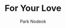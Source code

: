 --- 
slug: "for-your-love"
title: "For Your Love"
publishdate: "2018-12-27"
src: "https://365manga.net/manga/for-your-love"
author: "Park Nodeok"
image: "https://data.365manga.net/images/thumbnails/32655-for-your-love.jpg"
tags: ["Romance","School life","Shounen","Shounen ai"]
chapters: ["Chapter 38 ","Chapter 37 ","Chapter 36 ","Chapter 35 ","Chapter 34 ","Chapter 33 ","Chapter 32 ","Chapter 31 ","Chapter 30 ","Chapter 29 ","Chapter 29.5 ","Chapter 28 ","Chapter 27 ","Chapter 26 ","Chapter 25 ","Chapter 24 ","Chapter 23 ","Chapter 22 ","Chapter 21 ","Chapter 20 ","Chapter 19 ","Chapter 18 ","Chapter 17 ","Chapter 16 ","Chapter 15 ","Chapter 14 ","Chapter 13 ","Chapter 12 ","Chapter 11 ","Chapter 10 ","Chapter 9 ","Chapter 8 ","Chapter 7 ","Chapter 6 ","Chapter 5 ","Chapter 4 ","Chapter 3 ","Chapter 2 ","Chapter 1"]
chapterlinks: ["https://365manga.net/for-your-love/chapter-38.html","https://365manga.net/for-your-love/chapter-37.html","https://365manga.net/for-your-love/chapter-36.html","https://365manga.net/for-your-love/chapter-35.html","https://365manga.net/for-your-love/chapter-34.html","https://365manga.net/for-your-love/chapter-33.html","https://365manga.net/for-your-love/chapter-32.html","https://365manga.net/for-your-love/chapter-31.html","https://365manga.net/for-your-love/chapter-30.html","https://365manga.net/for-your-love/chapter-29.html","https://365manga.net/for-your-love/chapter-29-5.html","https://365manga.net/for-your-love/chapter-28.html","https://365manga.net/for-your-love/chapter-27.html","https://365manga.net/for-your-love/chapter-26.html","https://365manga.net/for-your-love/chapter-25.html","https://365manga.net/for-your-love/chapter-24.html","https://365manga.net/for-your-love/chapter-23.html","https://365manga.net/for-your-love/chapter-22.html","https://365manga.net/for-your-love/chapter-21.html","https://365manga.net/for-your-love/chapter-20.html","https://365manga.net/for-your-love/chapter-19.html","https://365manga.net/for-your-love/chapter-18.html","https://365manga.net/for-your-love/chapter-17.html","https://365manga.net/for-your-love/chapter-16.html","https://365manga.net/for-your-love/chapter-15.html","https://365manga.net/for-your-love/chapter-14.html","https://365manga.net/for-your-love/chapter-13.html","https://365manga.net/for-your-love/chapter-12.html","https://365manga.net/for-your-love/chapter-11.html","https://365manga.net/for-your-love/chapter-10.html","https://365manga.net/for-your-love/chapter-9.html","https://365manga.net/for-your-love/chapter-8.html","https://365manga.net/for-your-love/chapter-7.html","https://365manga.net/for-your-love/chapter-6.html","https://365manga.net/for-your-love/chapter-5.html","https://365manga.net/for-your-love/chapter-4.html","https://365manga.net/for-your-love/chapter-3.html","https://365manga.net/for-your-love/chapter-2.html","https://365manga.net/for-your-love/chapter-1.html"]
description: "Through his older brother’s experiences, Jung Yohan already knows how a gay, unrequited love can miserably end. Determined to save his club senior from that same fate, he aims to help him in his quest for love. But being a Cupid isn’t as easy as it sounds."
---